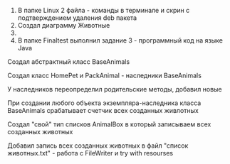 1. В папке Linux 2 файла - команды в терминале и скрин с подтверждением удаления deb пакета
2. Создал диаграмму Животные
3.
4. В папке Finaltest выполнил задание 3 - программный код на языке Java

Создал абстрактный класс BaseAnimals

Создал класс HomePet и PackAnimal - наследники BaseAnimals

У наследников переопределил родительские методы, добавил новые

При создании любого объекта экземпляра-наследника класса BaseAnimals срабатывает счетчик всех созданных живлотных

Создал "свой" тип списков AnimalBox в который записываем всех созданных животных

Добавил запись всех созданных животных в файл "список животных.txt" - работа с FileWriter и try with resourses

